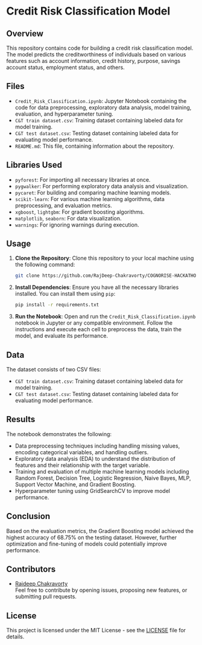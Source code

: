 # Credit Risk Classification Model

## Overview

This repository contains code for building a credit risk classification model. The model predicts the creditworthiness of individuals based on various features such as account information, credit history, purpose, savings account status, employment status, and others.

## Files

- `Credit_Risk_Classification.ipynb`: Jupyter Notebook containing the code for data preprocessing, exploratory data analysis, model training, evaluation, and hyperparameter tuning.
- `C&T train dataset.csv`: Training dataset containing labeled data for model training.
- `C&T test dataset.csv`: Testing dataset containing labeled data for evaluating model performance.
- `README.md`: This file, containing information about the repository.

## Libraries Used

- `pyforest`: For importing all necessary libraries at once.
- `pygwalker`: For performing exploratory data analysis and visualization.
- `pycaret`: For building and comparing machine learning models.
- `scikit-learn`: For various machine learning algorithms, data preprocessing, and evaluation metrics.
- `xgboost`, `lightgbm`: For gradient boosting algorithms.
- `matplotlib`, `seaborn`: For data visualization.
- `warnings`: For ignoring warnings during execution.

## Usage

1. **Clone the Repository**: Clone this repository to your local machine using the following command:

   ```bash
   git clone https://github.com/RajDeep-Chakravorty/COGNORISE-HACKATHON-C-T-BANK-CREDIT-CLASSIFICATION.git
   ```

2. **Install Dependencies**: Ensure you have all the necessary libraries installed. You can install them using `pip`:

   ```bash
   pip install -r requirements.txt
   ```

3. **Run the Notebook**: Open and run the `Credit_Risk_Classification.ipynb` notebook in Jupyter or any compatible environment. Follow the instructions and execute each cell to preprocess the data, train the model, and evaluate its performance.

## Data

The dataset consists of two CSV files:

- `C&T train dataset.csv`: Training dataset containing labeled data for model training.
- `C&T test dataset.csv`: Testing dataset containing labeled data for evaluating model performance.

## Results

The notebook demonstrates the following:

- Data preprocessing techniques including handling missing values, encoding categorical variables, and handling outliers.
- Exploratory data analysis (EDA) to understand the distribution of features and their relationship with the target variable.
- Training and evaluation of multiple machine learning models including Random Forest, Decision Tree, Logistic Regression, Naive Bayes, MLP, Support Vector Machine, and Gradient Boosting.
- Hyperparameter tuning using GridSearchCV to improve model performance.

## Conclusion

Based on the evaluation metrics, the Gradient Boosting model achieved the highest accuracy of 68.75% on the testing dataset. However, further optimization and fine-tuning of models could potentially improve performance.

## Contributors

- [Rajdeep Chakravorty](https://github.com/RajDeep-Chakravorty) <br>
Feel free to contribute by opening issues, proposing new features, or submitting pull requests.

## License

This project is licensed under the MIT License - see the [LICENSE](https://github.com/RajDeep-Chakravorty/COGNORISE-HACKATHON-C-T-BANK-CREDIT-CLASSIFICATION/blob/main/LICENSE) file for details.
